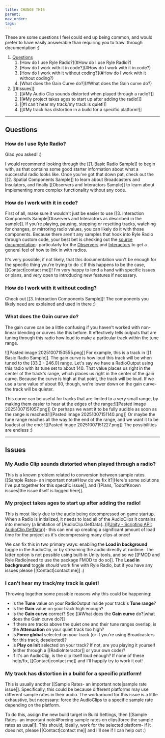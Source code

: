 ```yaml
---
title: CHANGE THIS
parent:
nav_order:
tags:
---
```


These are some questions I feel could end up being common, and would prefer to have easily answerable than requiring you to trawl through documentation :)
1. [Questions](#Questions)
	1. [How do I use Ryle Radio?](#How do I use Ryle Radio?)
	2. [How do I work with it in code?](#How do I work with it in code?)
	3. [How do I work with it without coding?](#How do I work with it without coding?)
	4. [What does the Gain Curve do?](#What does the Gain curve do?)
2. [[#Issues]]
	1. [[#My Audio Clip sounds distorted when played through a radio?]]
	2. [[#My project takes ages to start up after adding the radio!]]
	3. [[#I can't hear my track/my track is quiet!]]
	4. [[#My track has distortion in a build for a specific platform!]]

---
## Questions
### How do I use Ryle Radio?
Glad you asked! :)

I would recommend looking through the [[1. Basic Radio Sample]] to begin with, as that contains some good starter information about what a successful radio looks like. Once you've got that down pat, check out the [[2. Spatial Components Sample]] to learn about Broadcasters and Insulators, and finally [[Observers and Interactors Sample]] to learn about implementing more complex functionality without any code.

### How do I work with it in code?
First of all, make sure it wouldn't just be easier to use [[3. Interaction Components Sample|Observers and Interactors as described in the sample]]. If you're playing, pausing, stopping or resetting tracks, watching for changes, or mirroring radio values, you can likely do it with those components. Because there aren't any samples that hook into Ryle Radio through custom code, your best bet is checking out the [source documentation](https://ryle-e.github.io/ryle-radio-scripting-docs/index.html)- particularly for the [Observers](https://ryle-e.github.io/ryle-radio-scripting-docs/d1/d58/class_ryle_radio_1_1_components_1_1_radio_observer.html) and [Interactors](https://ryle-e.github.io/ryle-radio-scripting-docs/d3/d85/class_ryle_radio_1_1_components_1_1_radio_interactor.html) to get a general feel of how to link in with radios.

It's very possible, if not likely, that this documentation won't be enough for the specific thing you're trying to do :( If this happens to be the case, [[Contact|contact me]]! I'm very happy to lend a hand with specific issues or plans, and very open to introducing new features if necessary. 

### How do I work with it without coding?
Check out [[3. Interaction Components Sample]]! The components you likely need are explained and used in there :)

### What does the **Gain curve** do?
The gain curve can be a little confusing if you haven't worked with non-linear blending or curves like this before. It effectively tells outputs that are tuning through this radio how loud to make a particular track within the tune range.

![[Pasted image 20251007150555.png]]
For example, this is a track in [[1. Basic Radio Sample]]. The gain curve is how loud this track will be when tuned to the \[33.2 - 246.0] range.
Let's say we have a RadioOutput using this radio with its tune set to about 140. That value places us right in the center of the track's range, which places us right in the center of the gain curve. Because the curve is high at that point, the track will be loud. If we use a tune value of about 60, though, we're lower down on the gain curve- the track will be quieter.

This curve can be useful for tracks that are limited to a very small range, by making them easier to hear at the edges of the range:![[Pasted image 20251007151057.png]]
Or perhaps we want it to be fully audible as soon as the range is reached:![[Pasted image 20251007151140.png]]
Or maybe the tune range reaches all the way to the end of the range, and we want it to be loudest at the end:
![[Pasted image 20251007151227.png]]
The possibilities are endless :)

---
## Issues
### My Audio Clip sounds distorted when played through a radio?
This is a known problem related to conversion between sample rates.  [[Sample Rates- an important note#How do we fix it?|Here's some solutions I've put together for this specific issue]], and [[Plans, Todo#Known issues|the issue itself is logged here]].

### My project takes ages to start up after adding the radio!
This is most likely due to the audio being decompressed on game startup. When a Radio is initialized, it needs to load all of the AudioClips it contains into memory (a limitation of [AudioClip.GetData(..)]([Unity - Scripting API: AudioClip.GetData](https://docs.unity3d.com/6000.2/Documentation/ScriptReference/AudioClip.GetData.html)))- this can end up creating a significant amount of load time for the project as it's decompressing many clips at once!

We can fix this in two primary ways: enabling the **Load in background** toggle in the AudioClip, or by streaming the audio directly at runtime. The latter option is not possible using built-in Unity tools, and so we [[FMOD and Ryle Radio|need to use the package FMOD to do so]]. The **Load in background** toggle *should* work fine with Ryle Radio, but if you have any issues please [[Contact|contact me]] :)

### I can't hear my track/my track is quiet!
Throwing together some possible reasons why this could be happening:
- Is the **Tune** value on your RadioOutput inside your track's **Tune range**?
- Is the **Gain** value on your track high enough?
- Is the **Gain curve** correct? See [[#What does the **Gain curve** do?|what does the Gain curve do?]]
- If there are tracks above the quiet one and their tune ranges overlap, is the **Attenuation** on your quiet track too high?
- Is **Force global** selected on your track (or if you're using Broadcasters for this track, deselected)?
- Is **Play on Init** selected on your track? If not, are you playing it yourself (either through a [[RadioInteractor]] or your own code)?
- If it's an AudioClip, is the clip itself loud enough?
If none of these help/fix, [[Contact|contact me]] and I'll happily try to work it out!

### My track has distortion in a build for a specific platform!
This is usually another [[Sample Rates- an important note|sample rate issue]]. Specifically, this could be because different platforms may use different sample rates in their audio. The workaround for this issue is a little exhaustive, but necessary: force the AudioClips to a specific sample rate depending on the platform.

To do this, assign the new build target in Build Settings, then [[Sample Rates- an important note#Forcing sample rates on clips|force the sample rates as usual]]. This should, ideally, work for the selected platform- if it does not, please [[Contact|contact me]] and I'll see if I can help out :)
